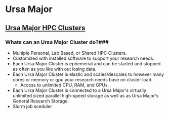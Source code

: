 # Ursa Major #
## [Ursa Major HPC Clusters](How_To_Launch_a_Ursa_Major_Cluster.md) ##
### Whats can an Ursa Major Cluster do?###
* Multiple Personal, Lab Based, or Shared HPC Clusters.
* Customized with installed software to support your research needs. 
* Each Ursa Major Cluster is ephemerial and can be started and stopped as often as you like with out losing data.
* Each Ursa Major Cluster is elastic and scales/descales to however many cores or memory or gpu your research needs base on cluster load.
    * Access to unlimited CPU, RAM, and GPUs.
* Each Ursa Major Cluster is connected to a Ursa Major's virtually unlimited sized parallel high-speed storage as well as as Ursa Major's General Research Storage.
* Slurm job sceduler  
